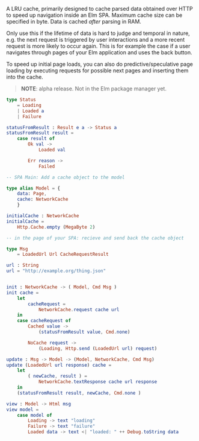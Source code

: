 A LRU cache, primarily designed to cache parsed data obtained over HTTP to
speed up navigation inside an Elm SPA. Maximum cache size can be specified in
byte. Data is cached *after* parsing in RAM.

Only use this if the lifetime of data is hard to judge and temporal in nature,
e.g. the next request is triggered by user interactions and a more recent
request is more likely to occur again. This is for example the case if a user
navigates through pages of your Elm application and uses the back button. 

To speed up initial page loads, you can also do predictive/speculative page
loading by executing requests for possible next pages and inserting them into
the cache.

> **NOTE**: alpha release. Not in the Elm package manager yet.

```elm
type Status
    = Loading
    | Loaded a
    | Failure

statusFromResult : Result e a -> Status a
statusFromResult result =
    case result of
        Ok val ->
            Loaded val

        Err reason ->
            Failed

-- SPA Main: Add a cache object to the model

type alias Model = {
    data: Page,
    cache: NetworkCache
    }

initialCache : NetworkCache
initialCache =
    Http.Cache.empty (MegaByte 2)

-- in the page of your SPA: recieve and send back the cache object

type Msg
    = LoadedUrl Url CacheRequestResult

url : String
url = "http://example.org/thing.json"


init : NetworkCache -> ( Model, Cmd Msg )
init cache =
    let
        cacheRequest =
            NetworkCache.request cache url
    in
    case cacheRequest of
        Cached value ->
            (statusFromResult value, Cmd.none)

        NoCache request ->
            (Loading, Http.send (LoadedUrl url) request)

update : Msg -> Model -> (Model, NetworkCache, Cmd Msg)
update (LoadedUrl url response) cache =
    let
        ( newCache, result ) =
            NetworkCache.textResponse cache url response
    in
    (statusFromResult result, newCache, Cmd.none )

view : Model -> Html msg
view model =
    case model of
        Loading -> text "loading"
        Failure -> text "failure"
        Loaded data -> text <| "loaded: " ++ Debug.toString data

```
